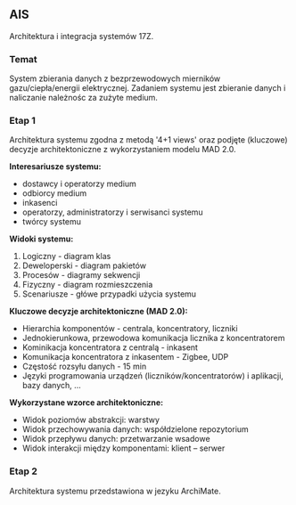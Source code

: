 ## AIS
Architektura i integracja systemów 17Z.

### Temat
System zbierania danych z bezprzewodowych mierników gazu/ciepła/energii elektrycznej. Zadaniem systemu jest zbieranie danych i naliczanie należnośc za zużyte medium.

### Etap 1
Architektura systemu zgodna z metodą '4+1 views' oraz podjęte (kluczowe) decyzje architektoniczne z wykorzystaniem modelu MAD 2.0.

**Interesariusze systemu:**
* dostawcy i operatorzy medium
* odbiorcy medium
* inkasenci
* operatorzy, administratorzy i serwisanci systemu
* twórcy systemu

**Widoki systemu:**
1. Logiczny - diagram klas
2. Deweloperski - diagram pakietów
3. Procesów - diagramy sekwencji
4. Fizyczny - diagram rozmieszczenia
5. Scenariusze - główe przypadki użycia systemu

**Kluczowe decyzje architektoniczne (MAD 2.0):**
* Hierarchia komponentów - centrala, koncentratory, liczniki
* Jednokierunkowa, przewodowa komunikacja licznika z koncentratorem
* Kominikacja koncentratora z centralą - inkasent
* Komunikacja koncentratora z inkasentem - Zigbee, UDP
* Częstość rozsyłu danych - 15 min
* Języki programowania urządzeń (liczników/koncentratorów) i aplikacji, bazy danych, ...

**Wykorzystane wzorce architektoniczne:**
* Widok poziomów abstrakcji: warstwy
* Widok przechowywania danych: współdzielone repozytorium
* Widok przepływu danych: przetwarzanie wsadowe
* Widok interakcji między komponentami: klient – serwer

### Etap 2
Architektura systemu przedstawiona w jezyku ArchiMate.
